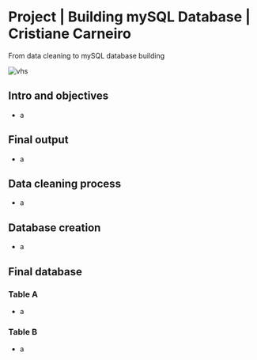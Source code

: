 # Project | Building mySQL Database | Cristiane Carneiro 

From data cleaning to mySQL database building 

![vhs](https://github.com/cristianecarneiro/sql-data-base-building/tree/main/img/VHS.jpg)

## Intro and objectives 
+ a


## Final output 
+ a


## Data cleaning process 
+ a


## Database creation 
+ a


## Final database 

### Table A
+ a


### Table B 
+ a
